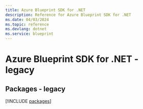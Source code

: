 ```yaml
---
title: Azure Blueprint SDK for .NET
description: Reference for Azure Blueprint SDK for .NET
ms.date: 04/03/2024
ms.topic: reference
ms.devlang: dotnet
ms.service: blueprint
---
```

# Azure Blueprint SDK for .NET - legacy
## Packages - legacy
[!INCLUDE [packages](blueprint-index.md)]